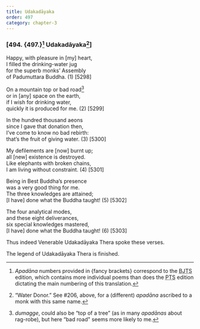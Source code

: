 ```yaml
---
title: Udakadāyaka
order: 497
category: chapter-3
---
```


### \[494. {497.}[^1] Udakadāyaka[^2]\]

Happy, with pleasure in \[my\] heart,  
I filled the drinking-water jug  
for the superb monks’ Assembly  
of Padumuttara Buddha. (1) \[5298\]

On a mountain top or bad road[^3]  
or in \[any\] space on the earth,  
if I wish for drinking water,  
quickly it is produced for me. (2) \[5299\]

In the hundred thousand aeons  
since I gave that donation then,  
I’ve come to know no bad rebirth:  
that’s the fruit of giving water. (3) \[5300\]

My defilements are \[now\] burnt up;  
all \[new\] existence is destroyed.  
Like elephants with broken chains,  
I am living without constraint. (4) \[5301\]

Being in Best Buddha’s presence  
was a very good thing for me.  
The three knowledges are attained;  
\[I have\] done what the Buddha taught! (5) \[5302\]

The four analytical modes,  
and these eight deliverances,  
six special knowledges mastered,  
\[I have\] done what the Buddha taught! (6) \[5303\]

Thus indeed Venerable Udakadāyaka Thera spoke these verses.

The legend of Udakadāyaka Thera is finished.

[^1]: *Apadāna* numbers provided in {fancy brackets} correspond to the <abbr title="Buddha Jayanthi Tripitaka Series">BJTS</abbr> edition, which contains more individual poems than does the <abbr title="Pali Text Society">PTS</abbr> edition dictating the main numbering of this translation.

[^2]: “Water Donor.” See \#206, above, for a (different) *apadāna* ascribed to a monk with this same name.

[^3]: *dumagge*, could also be “top of a tree” (as in many *apadānas* about rag-robe), but here “bad road" seems more likely to me.
